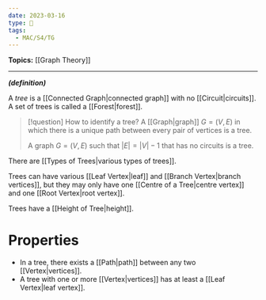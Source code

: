 ```yaml
---
date: 2023-03-16
type: 🧠
tags:
  - MAC/S4/TG
---
```


**Topics:** [[Graph Theory]]

---

_**(definition)**_

A _tree_ is a [[Connected Graph|connected graph]] with no [[Circuit|circuits]]. A set of trees is called a [[Forest|forest]].

> [!question] How to identify a tree?
> A [[Graph|graph]] $G = (V, E)$ in which there is a unique path between every pair of vertices is a tree.
>
> A graph $G = (V, E)$ such that $|E| = |V| - 1$ that has no circuits is a tree.

There are [[Types of Trees|various types of trees]].

Trees can have various [[Leaf Vertex|leaf]] and [[Branch Vertex|branch vertices]], but they may only have one [[Centre of a Tree|centre vertex]] and one [[Root Vertex|root vertex]].

Trees have a [[Height of Tree|height]].

# Properties

- In a tree, there exists a [[Path|path]] between any two [[Vertex|vertices]].
- A tree with one or more [[Vertex|vertices]] has at least a [[Leaf Vertex|leaf vertex]].
